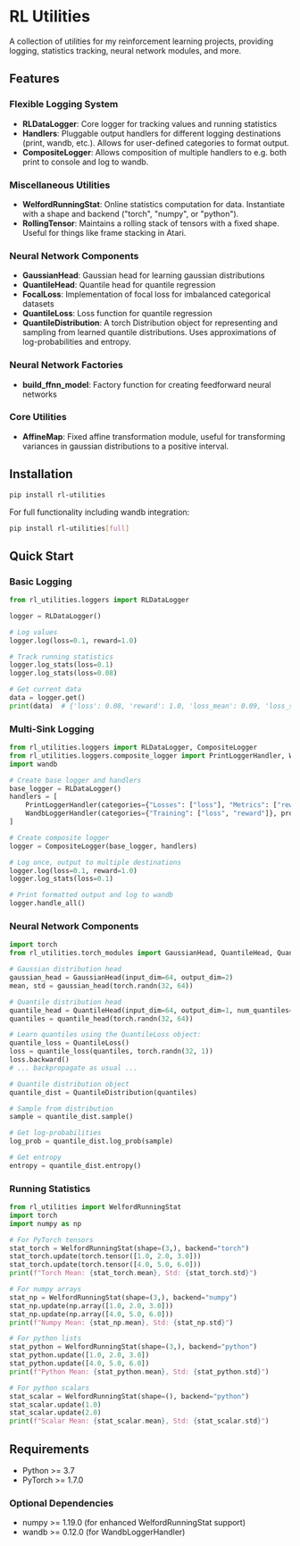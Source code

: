# RL Utilities

A collection of utilities for my reinforcement learning projects, providing logging, statistics tracking, neural network modules, and more.

## Features

### **Flexible Logging System**
- **RLDataLogger**: Core logger for tracking values and running statistics
- **Handlers**: Pluggable output handlers for different logging destinations (print, wandb, etc.). Allows for user-defined categories to format output.
- **CompositeLogger**: Allows composition of multiple handlers to e.g. both print to console and log to wandb.

### **Miscellaneous Utilities**
- **WelfordRunningStat**: Online statistics computation for data. Instantiate with a shape and backend ("torch", "numpy", or "python").
- **RollingTensor**: Maintains a rolling stack of tensors with a fixed shape. Useful for things like frame stacking in Atari.

### **Neural Network Components**
- **GaussianHead**: Gaussian head for learning gaussian distributions
- **QuantileHead**: Quantile head for quantile regression
- **FocalLoss**: Implementation of focal loss for imbalanced categorical datasets
- **QuantileLoss**: Loss function for quantile regression
- **QuantileDistribution**: A torch Distribution object for representing and sampling from learned quantile distributions. Uses approximations of log-probabilities and entropy.

### **Neural Network Factories**
- **build_ffnn_model**: Factory function for creating feedforward neural networks

### **Core Utilities**
- **AffineMap**: Fixed affine transformation module, useful for transforming variances in gaussian distributions to a positive interval.

## Installation

```bash
pip install rl-utilities
```

For full functionality including wandb integration:

```bash
pip install rl-utilities[full]
```

## Quick Start

### Basic Logging

```python
from rl_utilities.loggers import RLDataLogger

logger = RLDataLogger()

# Log values
logger.log(loss=0.1, reward=1.0)

# Track running statistics
logger.log_stats(loss=0.1)
logger.log_stats(loss=0.08)

# Get current data
data = logger.get()
print(data)  # {'loss': 0.08, 'reward': 1.0, 'loss_mean': 0.09, 'loss_std': 0.01}
```

### Multi-Sink Logging

```python
from rl_utilities.loggers import RLDataLogger, CompositeLogger
from rl_utilities.loggers.composite_logger import PrintLoggerHandler, WandbLoggerHandler
import wandb

# Create base logger and handlers
base_logger = RLDataLogger()
handlers = [
    PrintLoggerHandler(categories={"Losses": ["loss"], "Metrics": ["reward"]}),
    WandbLoggerHandler(categories={"Training": ["loss", "reward"]}, project="my-project")
]

# Create composite logger
logger = CompositeLogger(base_logger, handlers)

# Log once, output to multiple destinations
logger.log(loss=0.1, reward=1.0)
logger.log_stats(loss=0.1)

# Print formatted output and log to wandb
logger.handle_all()
```

### Neural Network Components

```python
import torch
from rl_utilities.torch_modules import GaussianHead, QuantileHead, QuantileDistribution, QuantileLoss

# Gaussian distribution head
gaussian_head = GaussianHead(input_dim=64, output_dim=2)
mean, std = gaussian_head(torch.randn(32, 64))

# Quantile distribution head
quantile_head = QuantileHead(input_dim=64, output_dim=1, num_quantiles=51)
quantiles = quantile_head(torch.randn(32, 64))

# Learn quantiles using the QuantileLoss object:
quantile_loss = QuantileLoss()
loss = quantile_loss(quantiles, torch.randn(32, 1))
loss.backward()
# ... backpropagate as usual ...

# Quantile distribution object
quantile_dist = QuantileDistribution(quantiles)

# Sample from distribution
sample = quantile_dist.sample()

# Get log-probabilities
log_prob = quantile_dist.log_prob(sample)

# Get entropy
entropy = quantile_dist.entropy()
```

### Running Statistics

```python
from rl_utilities import WelfordRunningStat
import torch
import numpy as np

# For PyTorch tensors
stat_torch = WelfordRunningStat(shape=(3,), backend="torch")
stat_torch.update(torch.tensor([1.0, 2.0, 3.0]))
stat_torch.update(torch.tensor([4.0, 5.0, 6.0]))
print(f"Torch Mean: {stat_torch.mean}, Std: {stat_torch.std}")

# For numpy arrays
stat_np = WelfordRunningStat(shape=(3,), backend="numpy")
stat_np.update(np.array([1.0, 2.0, 3.0]))
stat_np.update(np.array([4.0, 5.0, 6.0]))
print(f"Numpy Mean: {stat_np.mean}, Std: {stat_np.std}")

# For python lists
stat_python = WelfordRunningStat(shape=(3,), backend="python")
stat_python.update([1.0, 2.0, 3.0])
stat_python.update([4.0, 5.0, 6.0])
print(f"Python Mean: {stat_python.mean}, Std: {stat_python.std}")

# For python scalars
stat_scalar = WelfordRunningStat(shape=(), backend="python")
stat_scalar.update(1.0)
stat_scalar.update(2.0)
print(f"Scalar Mean: {stat_scalar.mean}, Std: {stat_scalar.std}")
```

## Requirements

- Python >= 3.7
- PyTorch >= 1.7.0

### Optional Dependencies
- numpy >= 1.19.0 (for enhanced WelfordRunningStat support)
- wandb >= 0.12.0 (for WandbLoggerHandler)

